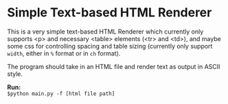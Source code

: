 # Simple Text-based HTML Renderer

This is a very simple text-based HTML Renderer which currently only supports \<p\> and necessary \<table\> elements (\<tr\> and \<td\>), and maybe some css for controlling spacing and table sizing (currently only support `width`, either in `%` format or in `ch` format).

The program should take in an HTML file and render text as output in ASCII style.

**Run:**  
`$python main.py -f [html file path]`
